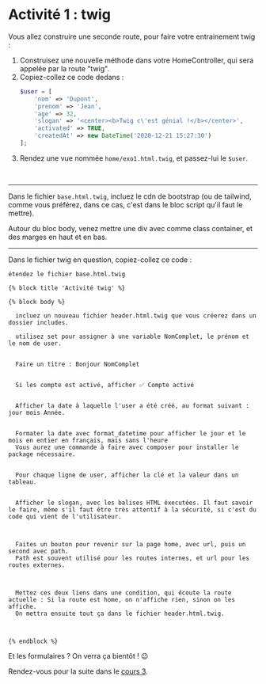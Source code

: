 # Activité 1 : twig

Vous allez construire une seconde route, pour faire votre entrainement twig :
1. Construisez une nouvelle méthode dans votre HomeController, qui sera appelée par la route "twig". 
2. Copiez-collez ce code dedans :
    ```php
    $user = [
        'nom' => 'Dupont',
        'prenom' => 'Jean',
        'age' => 32,
        'slogan' => '<center><b>Twig c\'est génial !</b></center>',
        'activated' => TRUE,
        'createdAt' => new DateTime('2020-12-21 15:27:30')
    ];
    ```
3. Rendez une vue nommée `home/exo1.html.twig`, et passez-lui le `$user`.

<br>

---

Dans le fichier `base.html.twig`, incluez le cdn de bootstrap (ou de tailwind, comme vous préférez, dans ce cas, c'est dans le bloc script qu'il faut le mettre).

Autour du bloc body, venez mettre une div avec comme class container, et des marges en haut et en bas.
<br>

---

Dans le fichier twig en question, copiez-collez ce code :

```twig
étendez le fichier base.html.twig

{% block title 'Activité twig' %}
  
{% block body %}

  incluez un nouveau fichier header.html.twig que vous créerez dans un dossier includes.

  utilisez set pour assigner à une variable NomComplet, le prénom et le nom de user.


  Faire un titre : Bonjour NomComplet


  Si les compte est activé, afficher ✅ Compte activé


  Afficher la date à laquelle l'user a été créé, au format suivant : jour mois Année.


  Formater la date avec format_datetime pour afficher le jour et le mois en entier en français, mais sans l'heure
  Vous aurez une commande à faire avec composer pour installer le package nécessaire.


  Pour chaque ligne de user, afficher la clé et la valeur dans un tableau.


  Afficher le slogan, avec les balises HTML éxecutées. Il faut savoir le faire, même s'il faut être très attentif à la sécurité, si c'est du code qui vient de l'utilisateur.



  Faites un bouton pour revenir sur la page home, avec url, puis un second avec path.
  Path est souvent utilisé pour les routes internes, et url pour les routes externes.

  

  Mettez ces deux liens dans une condition, qui écoute la route actuelle : Si la route est home, on n'affiche rien, sinon on les affiche.
  On mettra ensuite tout ça dans le fichier header.html.twig.
  

  
{% endblock %}
```

Et les formulaires ? On verra ça bientôt ! 😉

Rendez-vous pour la suite dans le [cours 3](<04 cours 3.md>).